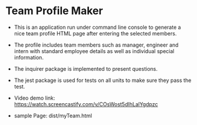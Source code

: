 # Team Profile Maker

- This is an application run under command line console to generate a nice team profile HTML page after entering the selected members.

- The profile includes team members such as manager, engineer and intern with standard employee details as well as individual special information.

- The inquirer package is implemented to present questions.

- The jest package is used for tests on all units to make sure they pass the test.

- Video demo link: https://watch.screencastify.com/v/COsWost5dIhLalYgdpzc

- sample Page: dist/myTeam.html


